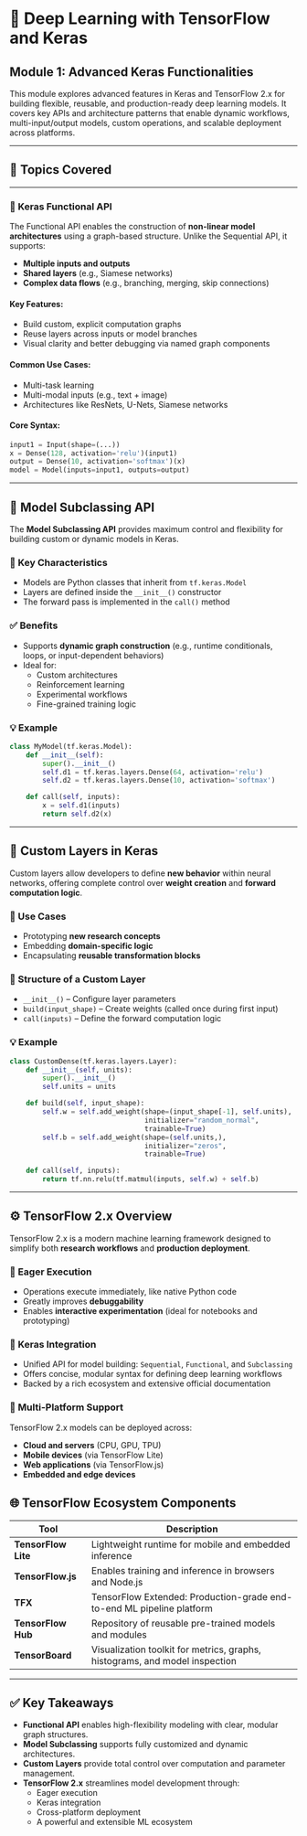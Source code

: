 # 🧠 Deep Learning with TensorFlow and Keras

## Module 1: Advanced Keras Functionalities

This module explores advanced features in Keras and TensorFlow 2.x for building flexible, reusable, and production-ready deep learning models. It covers key APIs and architecture patterns that enable dynamic workflows, multi-input/output models, custom operations, and scalable deployment across platforms.

---

## 📌 Topics Covered

---

### 🔷 Keras Functional API

The Functional API enables the construction of **non-linear model architectures** using a graph-based structure. Unlike the Sequential API, it supports:

- **Multiple inputs and outputs**
- **Shared layers** (e.g., Siamese networks)
- **Complex data flows** (e.g., branching, merging, skip connections)

#### Key Features:

- Build custom, explicit computation graphs
- Reuse layers across inputs or model branches
- Visual clarity and better debugging via named graph components

#### Common Use Cases:

- Multi-task learning
- Multi-modal inputs (e.g., text + image)
- Architectures like ResNets, U-Nets, Siamese networks

#### Core Syntax:

```python
input1 = Input(shape=(...))
x = Dense(128, activation='relu')(input1)
output = Dense(10, activation='softmax')(x)
model = Model(inputs=input1, outputs=output)
```

---

## 🧩 Model Subclassing API

The **Model Subclassing API** provides maximum control and flexibility for building custom or dynamic models in Keras.

### 🔹 Key Characteristics

- Models are Python classes that inherit from `tf.keras.Model`
- Layers are defined inside the `__init__()` constructor
- The forward pass is implemented in the `call()` method

### ✅ Benefits

- Supports **dynamic graph construction** (e.g., runtime conditionals, loops, or input-dependent behaviors)
- Ideal for:
  - Custom architectures
  - Reinforcement learning
  - Experimental workflows
  - Fine-grained training logic

### 💡 Example

```python
class MyModel(tf.keras.Model):
    def __init__(self):
        super().__init__()
        self.d1 = tf.keras.layers.Dense(64, activation='relu')
        self.d2 = tf.keras.layers.Dense(10, activation='softmax')

    def call(self, inputs):
        x = self.d1(inputs)
        return self.d2(x)
```

---

## 🧱 Custom Layers in Keras

Custom layers allow developers to define **new behavior** within neural networks, offering complete control over **weight creation** and **forward computation logic**.

### 🔹 Use Cases

- Prototyping **new research concepts**
- Embedding **domain-specific logic**
- Encapsulating **reusable transformation blocks**

### 🔧 Structure of a Custom Layer

- `__init__()` – Configure layer parameters
- `build(input_shape)` – Create weights (called once during first input)
- `call(inputs)` – Define the forward computation logic

### 💡 Example

```python
class CustomDense(tf.keras.layers.Layer):
    def __init__(self, units):
        super().__init__()
        self.units = units

    def build(self, input_shape):
        self.w = self.add_weight(shape=(input_shape[-1], self.units),
                                 initializer="random_normal",
                                 trainable=True)
        self.b = self.add_weight(shape=(self.units,),
                                 initializer="zeros",
                                 trainable=True)

    def call(self, inputs):
        return tf.nn.relu(tf.matmul(inputs, self.w) + self.b)
```

---

## ⚙️ TensorFlow 2.x Overview

TensorFlow 2.x is a modern machine learning framework designed to simplify both **research workflows** and **production deployment**.

### 🔹 Eager Execution

- Operations execute immediately, like native Python code
- Greatly improves **debuggability**
- Enables **interactive experimentation** (ideal for notebooks and prototyping)

### 🔹 Keras Integration

- Unified API for model building: `Sequential`, `Functional`, and `Subclassing`
- Offers concise, modular syntax for defining deep learning workflows
- Backed by a rich ecosystem and extensive official documentation

### 🔹 Multi-Platform Support

TensorFlow 2.x models can be deployed across:

- **Cloud and servers** (CPU, GPU, TPU)
- **Mobile devices** (via TensorFlow Lite)
- **Web applications** (via TensorFlow.js)
- **Embedded and edge devices**

## 🌐 TensorFlow Ecosystem Components

| Tool                | Description                                                                 |
| ------------------- | --------------------------------------------------------------------------- |
| **TensorFlow Lite** | Lightweight runtime for mobile and embedded inference                       |
| **TensorFlow.js**   | Enables training and inference in browsers and Node.js                      |
| **TFX**             | TensorFlow Extended: Production-grade end-to-end ML pipeline platform       |
| **TensorFlow Hub**  | Repository of reusable pre-trained models and modules                       |
| **TensorBoard**     | Visualization toolkit for metrics, graphs, histograms, and model inspection |

---

## ✅ Key Takeaways

- **Functional API** enables high-flexibility modeling with clear, modular graph structures.
- **Model Subclassing** supports fully customized and dynamic architectures.
- **Custom Layers** provide total control over computation and parameter management.
- **TensorFlow 2.x** streamlines model development through:
  - Eager execution
  - Keras integration
  - Cross-platform deployment
  - A powerful and extensible ML ecosystem
